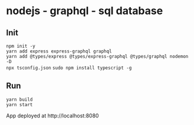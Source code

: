 # nodejs - graphql - sql database

## Init

`npm init -y`  
`yarn add express express-graphql graphql`  
`yarn add @types/express @types/express-graphql @types/graphql nodemon -D`  
`npx tsconfig.json`
`sudo npm install typescript -g`

## Run

`yarn build`  
`yarn start`  

App deployed at http://localhost:8080
